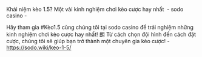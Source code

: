 Khái niệm kèo 1.5? Một vài kinh nghiệm chơi kèo cược hay nhất  - sodo casino - 

Hãy tham gia #Kèo1.5 cùng chúng tôi tại sodo casino để trải nghiệm những kinh nghiệm chơi kèo cược hay nhất! 朗 Từ cách chọn đội hình đến cách đặt cược, chúng tôi sẽ giúp bạn trở thành một chuyên gia kèo cược! - https://sodo.wiki/keo-1-5/
